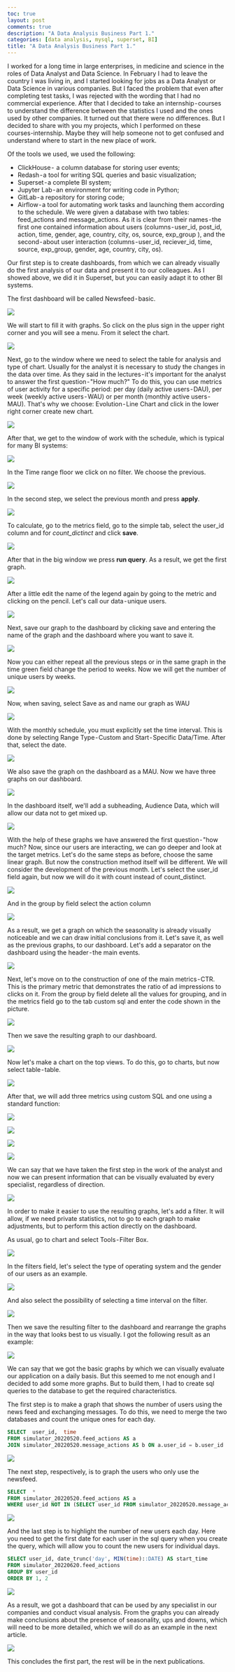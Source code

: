 ```yaml
---
toc: true
layout: post
comments: true
description: "A Data Analysis Business Part 1."
categories: [data analysis, mysql, superset, BI]
title: "A Data Analysis Business Part 1."
---
```

I worked for a long time in large enterprises, in medicine and science in the roles of Data Analyst and Data Science. In February I had to leave the country I was living in, and I started looking for jobs as a Data Analyst or Data Science in various companies. But I faced the problem that even after completing test tasks, I was rejected with the wording that I had no commercial experience. After that I decided to take an internship - courses to understand the difference between the statistics I used and the ones used by other companies. It turned out that there were no differences. But I decided to share with you my projects, which I performed on these courses-internship. Maybe they will help someone not to get confused and understand where to start in the new place of work.

Of the tools we used, we used the following:

* ClickHouse -  a column database for storing user events;
* Redash - a tool for writing SQL queries and basic visualization;
* Superset - a complete BI system;
* Jupyter Lab - an environment for writing code in Python;
* GitLab - a repository for storing code;
* Airflow - a tool for automating work tasks and launching them according to the schedule.
We were given a database with two tables: feed_actions and message_actions. As it is clear from their names - the first one contained information about users (columns - user_id, post_id, action, time, gender, age, country, city, os, source, exp_group ), and the second - about user interaction (columns - user_id, reciever_id, time, source, exp_group, gender, age, country, city, os).

Our first step is to create dashboards, from which we can already visually do the first analysis of our data and present it to our colleagues. As I showed above, we did it in Superset, but you can easily adapt it to other BI systems. 

The first dashboard will be called Newsfeed - basic.

![](/images/Data_Analysis_business_Part1/Pic1.png)

We will start to fill it with graphs. So click on the plus sign in the upper right corner and you will see a menu. From it select the chart.

![](/images/Data_Analysis_business_Part1/Pic2.png)

Next, go to the window where we need to select the table for analysis and type of chart. Usually for the analyst it is necessary to study the changes in the data over time. As they said in the lectures - it's important for the analyst to answer the first question - "How much?" To do this, you can use metrics of user activity for a specific period: per day (daily active users - DAU), per week (weekly active users - WAU) or per month (monthly active users - MAU). That's why we choose: Evolution - Line Chart and click in the lower right corner create new chart.

![](/images/Data_Analysis_business_Part1/Pic3.png)

After that, we get to the window of work with the schedule, which is typical for many BI systems:

![](/images/Data_Analysis_business_Part1/Pic4.png)

In the Time range floor we click on no filter. We choose the previous.

![](/images/Data_Analysis_business_Part1/Pic5.png)

In the second step, we select the previous month and press **apply**.

![](/images/Data_Analysis_business_Part1/Pic6.png)

To calculate, go to the metrics field, go to the simple tab, select the user_id column and for *count_dictinct* and click **save**.

![](/images/Data_Analysis_business_Part1/Pic7.png)

After that in the big window we press **run query**. As a result, we get the first graph.

![](/images/Data_Analysis_business_Part1/Pic8.png)

After a little edit the name of the legend again by going to the metric and clicking on the pencil. Let's call our data - unique users.

![](/images/Data_Analysis_business_Part1/Pic9.png)

Next, save our graph to the dashboard by clicking save and entering the name of the graph and the dashboard where you want to save it.

![](/images/Data_Analysis_business_Part1/Pic10.png)

Now you can either repeat all the previous steps or in the same graph in the time green field change the period to weeks. Now we will get the number of unique users by weeks.

![](/images/Data_Analysis_business_Part1/Pic11.png)

Now, when saving, select Save as and name our graph as WAU

![](/images/Data_Analysis_business_Part1/Pic12.png)

With the monthly schedule, you must explicitly set the time interval. This is done by selecting Range Type - Custom and Start - Specific Data/Time. After that, select the date.

![](/images/Data_Analysis_business_Part1/Pic13.png)

We also save the graph on the dashboard as a MAU. Now we have three graphs on our dashboard.

![](/images/Data_Analysis_business_Part1/Pic14.png)

In the dashboard itself, we'll add a subheading, Audience Data, which will allow our data not to get mixed up.

![](/images/Data_Analysis_business_Part1/Pic15.png)

With the help of these graphs we have answered the first question - "how much? Now, since our users are interacting, we can go deeper and look at the target metrics. Let's do the same steps as before, choose the same linear graph. But now the construction method itself will be different. We will consider the development of the previous month. Let's select the user_id field again, but now we will do it with count instead of count_distinct.

![](/images/Data_Analysis_business_Part1/Pic16.png)

And in the group by field select the action column

![](/images/Data_Analysis_business_Part1/Pic17.png)

As a result, we get a graph on which the seasonality is already visually noticeable and we can draw initial conclusions from it. Let's save it, as well as the previous graphs, to our dashboard. Let's add a separator on the dashboard using the header - the main events.

![](/images/Data_Analysis_business_Part1/Pic18.png)

Next, let's move on to the construction of one of the main metrics - CTR. This is the primary metric that demonstrates the ratio of ad impressions to clicks on it. From the group by field delete all the values for grouping, and in the metrics field go to the tab custom sql and enter the code shown in the picture.

![](/images/Data_Analysis_business_Part1/Pic19.png)

Then we save the resulting graph to our dashboard.

![](/images/Data_Analysis_business_Part1/Pic20.png)

Now let's make a chart on the top views. To do this, go to charts, but now select table - table.

![](/images/Data_Analysis_business_Part1/Pic21.png)

After that, we will add three metrics using custom SQL and one using a standard function:

![](/images/Data_Analysis_business_Part1/Pic22.png)

![](/images/Data_Analysis_business_Part1/Pic23.png)

![](/images/Data_Analysis_business_Part1/Pic24.png)

![](/images/Data_Analysis_business_Part1/Pic25.png)

We can say that we have taken the first step in the work of the analyst and now we can present information that can be visually evaluated by every specialist, regardless of direction.

![](/images/Data_Analysis_business_Part1/Pic26.png)

In order to make it easier to use the resulting graphs, let's add a filter. It will allow, if we need private statistics, not to go to each graph to make adjustments, but to perform this action directly on the dashboard. 

As usual, go to chart and select Tools - Filter Box.

![](/images/Data_Analysis_business_Part1/Pic27.png)

In the filters field, let's select the type of operating system and the gender of our users as an example.

![](/images/Data_Analysis_business_Part1/Pic28.png)

And also select the possibility of selecting a time interval on the filter.

![](/images/Data_Analysis_business_Part1/Pic29.png)

Then we save the resulting filter to the dashboard and rearrange the graphs in the way that looks best to us visually. I got the following result as an example:

![](/images/Data_Analysis_business_Part1/Pic30.png)

We can say that we got the basic graphs by which we can visually evaluate our application on a daily basis. But this seemed to me not enough and I decided to add some more graphs. But to build them, I had to create sql queries to the database to get the required characteristics.

The first step is to make a graph that shows the number of users using the news feed and exchanging messages. To do this, we need to merge the two databases and count the unique ones for each day.

~~~~sql
SELECT  user_id,  time
FROM simulator_20220520.feed_actions AS a
JOIN simulator_20220520.message_actions AS b ON a.user_id = b.user_id
~~~~

![](/images/Data_Analysis_business_Part1/Pic31.png)

The next step, respectively, is to graph the users who only use the newsfeed.

~~~~sql
SELECT  *
FROM simulator_20220520.feed_actions AS a
WHERE user_id NOT IN (SELECT user_id FROM simulator_20220520.message_actions AS b)
~~~~

![](/images/Data_Analysis_business_Part1/Pic32.png)

And the last step is to highlight the number of new users each day. Here you need to get the first date for each user in the sql query when you create the query, which will allow you to count the new users for individual days.

~~~~sql
SELECT user_id, date_trunc('day', MIN(time)::DATE) AS start_time
FROM simulator_20220620.feed_actions 
GROUP BY user_id
ORDER BY 1, 2
~~~~

![](/images/Data_Analysis_business_Part1/Pic33.png)

As a result, we got a dashboard that can be used by any specialist in our companies and conduct visual analysis. From the graphs you can already make conclusions about the presence of seasonality, ups and downs, which will need to be more detailed, which we will do as an example in the next article.

![](/images/Data_Analysis_business_Part1/Pic34.png)

This concludes the first part, the rest will be in the next publications.

